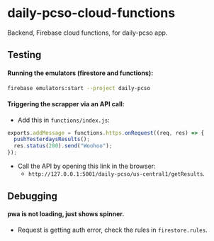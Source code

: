 # daily-pcso-cloud-functions

Backend, Firebase cloud functions, for daily-pcso app.

## Testing

#### Running the emulators (firestore and functions):

```sh
firebase emulators:start --project daily-pcso
```

#### Triggering the scrapper via an API call:

- Add this in `functions/index.js`:

```js
exports.addMessage = functions.https.onRequest((req, res) => {
  pushYesterdaysResults();
  res.status(200).send("Woohoo");
});
```

- Call the API by opening this link in the browser:
  - `http://127.0.0.1:5001/daily-pcso/us-central1/getResults`.

## Debugging

#### pwa is not loading, just shows spinner.

- Request is getting auth error, check the rules in `firestore.rules`.

